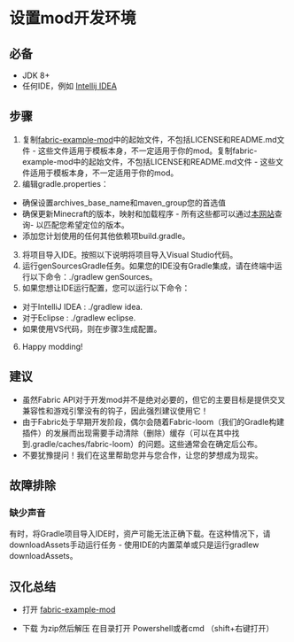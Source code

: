 # 设置mod开发环境
## 必备

* JDK 8+
* 任何IDE，例如 [Intellij IDEA](https://www.jetbrains.com/idea/download/#section=windows)

## 步骤
1. 复制[fabric-example-mod](https://github.com/FabricMC/fabric-example-mod/)中的起始文件，不包括LICENSE和README.md文件 - 这些文件适用于模板本身，不一定适用于你的mod。复制fabric-example-mod中的起始文件，不包括LICENSE和README.md文件 - 这些文件适用于模板本身，不一定适用于你的mod。
2. 编辑gradle.properties：
* 确保设置archives_base_name和maven_group您的首选值
* 确保更新Minecraft的版本，映射和加载程序 - 所有这些都可以通过[本网站](https://modmuss50.me/fabric.html)查询- 以匹配您希望定位的版本。
* 添加您计划使用的任何其他依赖项build.gradle。
3. 将项目导入IDE。按照以下说明将项目导入Visual Studio代码。
4. 运行genSourcesGradle任务。如果您的IDE没有Gradle集成，请在终端中运行以下命令：./gradlew genSources。
5. 如果您想让IDE运行配置，您可以运行以下命令：
* 对于IntelliJ IDEA : ./gradlew idea.
* 对于Eclipse : ./gradlew eclipse.
* 如果使用VS代码，则在步骤3生成配置。
6. Happy modding!
## 建议
* 虽然Fabric API对于开发mod并不是绝对必要的，但它的主要目标是提供交叉兼容性和游戏引擎没有的钩子，因此强烈建议使用它！
* 由于Fabric处于早期开发阶段，偶尔会随着Fabric-loom（我们的Gradle构建插件）的发展而出现需要手动清除（删除）缓存（可以在其中找到.gradle/caches/fabric-loom）的问题。这些通常会在确定后公布。
* 不要犹豫提问！我们在这里帮助您并与您合作，让您的梦想成为现实。

## 故障排除
### 缺少声音
有时，将Gradle项目导入IDE时，资产可能无法正确下载。在这种情况下，请downloadAssets手动运行任务 - 使用IDE的内置菜单或只是运行gradlew downloadAssets。

## 汉化总结

* 打开 [fabric-example-mod](https://github.com/FabricMC/fabric-example-mod/)

* 下载 为zip然后解压 在目录打开 Powershell或者cmd （shift+右键打开）